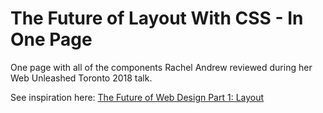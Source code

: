 # The Future of Layout With CSS - In One Page
One page with all of the components Rachel Andrew reviewed during her Web Unleashed Toronto 2018 talk.

See inspiration here: [The Future of Web Design Part 1: Layout](https://noti.st/rachelandrew/VdNKCh/present)